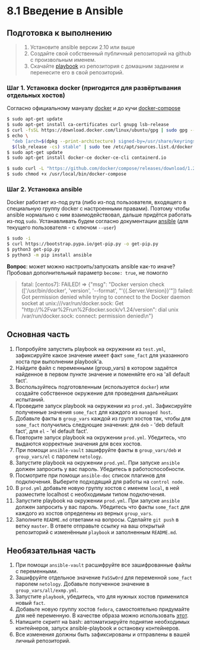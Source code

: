 # 8.1 Введение в Ansible

## Подготовка к выполнению

>1. Установите ansible версии 2.10 или выше
>1. Создайте свой собственный публичный репозиторий на github с произвольным именем.
>1. Скачайте [playbook](./playbook/) из репозитория с домашним заданием и перенесите его в свой репозиторий.

### Шаг 1. Установка docker (пригодится для развёртывания отдельных хостов)

Согласно официальному мануалу [docker](https://docs.docker.com/engine/install/ubuntu/) и до кучи [docker-compose](https://docs.docker.com/compose/install/)
```bash
$ sudo apt-get update
$ sudo apt-get install ca-certificates curl gnupg lsb-release
$ curl -fsSL https://download.docker.com/linux/ubuntu/gpg | sudo gpg --dearmor -o /usr/share/keyrings/docker-archive-keyring.gpg
$ echo \
  "deb [arch=$(dpkg --print-architecture) signed-by=/usr/share/keyrings/docker-archive-keyring.gpg] https://download.docker.com/linux/ubuntu \
  $(lsb_release -cs) stable" | sudo tee /etc/apt/sources.list.d/docker.list > /dev/null
$ sudo apt-get update
$ sudo apt-get install docker-ce docker-ce-cli containerd.io

$ sudo curl -L "https://github.com/docker/compose/releases/download/1.29.2/docker-compose-$(uname -s)-$(uname -m)" -o /usr/local/bin/docker-compose
$ sudo chmod +x /usr/local/bin/docker-compose
```

### Шаг 2. Установка ansible

Docker работает из-под рута (либо из-под пользователя, входящего в специальную группу docker с настроенными правами). Поэтому чтобы ansible 
нормально с ним взаимодействовал, дальше придётся работать из-под `sudo`. 
Устанавливать будем согласно документации [ansible](https://docs.ansible.com/ansible/latest/installation_guide/intro_installation.html#installing-and-upgrading-ansible-with-pip) 
(для текущего пользователя - с ключом `--user`)

```bash
$ sudo -i
$ curl https://bootstrap.pypa.io/get-pip.py -o get-pip.py
$ python3 get-pip.py
$ python3 -m pip install ansible
```

**Вопрос**: может можно настроить/запускать ansible как-то иначе? Пробовал дополнительный параметр `become: true`, не помогло
>fatal: [centos7]: FAILED! => {"msg": "Docker version check (['/usr/bin/docker', 'version', '--format', \"'{{.Server.Version}}'\"]) failed: Got 
>permission denied while trying to connect to the Docker daemon socket at unix:///var/run/docker.sock: 
>Get \"http://%2Fvar%2Frun%2Fdocker.sock/v1.24/version\": dial unix /var/run/docker.sock: connect: permission denied\n"}


## Основная часть
1. Попробуйте запустить playbook на окружении из `test.yml`, зафиксируйте какое значение имеет факт `some_fact` для указанного хоста при выполнении playbook'a.
2. Найдите файл с переменными (group_vars) в котором задаётся найденное в первом пункте значение и поменяйте его на 'all default fact'.
3. Воспользуйтесь подготовленным (используется `docker`) или создайте собственное окружение для проведения дальнейших испытаний.
4. Проведите запуск playbook на окружении из `prod.yml`. Зафиксируйте полученные значения `some_fact` для каждого из `managed host`.
5. Добавьте факты в `group_vars` каждой из групп хостов так, чтобы для `some_fact` получились следующие значения: для `deb` - 'deb default fact', для `el` - 'el default fact'.
6.  Повторите запуск playbook на окружении `prod.yml`. Убедитесь, что выдаются корректные значения для всех хостов.
7. При помощи `ansible-vault` зашифруйте факты в `group_vars/deb` и `group_vars/el` с паролем `netology`.
8. Запустите playbook на окружении `prod.yml`. При запуске `ansible` должен запросить у вас пароль. Убедитесь в работоспособности.
9. Посмотрите при помощи `ansible-doc` список плагинов для подключения. Выберите подходящий для работы на `control node`.
10. В `prod.yml` добавьте новую группу хостов с именем  `local`, в ней разместите localhost с необходимым типом подключения.
11. Запустите playbook на окружении `prod.yml`. При запуске `ansible` должен запросить у вас пароль. Убедитесь что факты `some_fact` для каждого из хостов определены из верных `group_vars`.
12. Заполните `README.md` ответами на вопросы. Сделайте `git push` в ветку `master`. В ответе отправьте ссылку на ваш открытый репозиторий с изменённым `playbook` и заполненным `README.md`.

## Необязательная часть

1. При помощи `ansible-vault` расшифруйте все зашифрованные файлы с переменными.
2. Зашифруйте отдельное значение `PaSSw0rd` для переменной `some_fact` паролем `netology`. Добавьте полученное значение в `group_vars/all/exmp.yml`.
3. Запустите `playbook`, убедитесь, что для нужных хостов применился новый `fact`.
4. Добавьте новую группу хостов `fedora`, самостоятельно придумайте для неё переменную. В качестве образа можно использовать [этот](https://hub.docker.com/r/pycontribs/fedora).
5. Напишите скрипт на bash: автоматизируйте поднятие необходимых контейнеров, запуск ansible-playbook и остановку контейнеров.
6. Все изменения должны быть зафиксированы и отправлены в вашей личный репозиторий.
